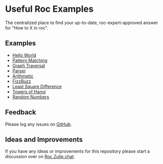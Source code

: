 
# Useful Roc Examples 

The centralized place to find your up-to-date, roc-expert-approved answer for "How to X in roc".

## Examples
- [Hello World](/HelloWorld/README.html)
- [Pattern Matching](/PatternMatching/README.html)
- [Graph Traversal](/GraphTraversal/README.html)
- [Parser](/ParserBasic/README.html)
- [Arithmetic](/Arithmetic/README.html)
- [FizzBuzz](/FizzBuzz/README.html)
- [Least Square Difference](/LeastSquares/README.html)
- [Towers of Hanoi](/TowersOfHanoi/README.html)
- [Random Numbers](/RandomNumbers/README.html)
<!-- TODO reenable when roc-lang/examples/issues/24 is fixed -->
<!-- - [Json](/JsonBasic/README.html) -->

## Feedback

Please log any issues on [GitHub](https://github.com/roc-lang/examples/issues/new). 

## Ideas and Improvements

If you have any ideas or improvements for this repository please start a discussion over on [Roc Zulip chat](https://roc.zulipchat.com/).